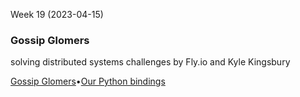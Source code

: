 Week 19 (2023-04-15)

### Gossip Glomers

solving distributed systems challenges by Fly.io and Kyle Kingsbury

[Gossip Glomers](https://fly.io/dist-sys/)•[Our Python bindings](https://gist.github.com/ekzhang/65310f0260c03d4ec340e0daf0ccb9d5)